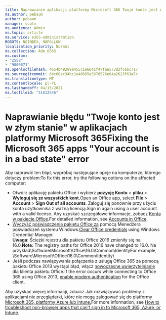 ```yaml
---
title: Naprawianie aplikacji platformy Microsoft 365 Twoje konto jest w stanie błędu
ms.author: pebaum
author: pebaum
manager: scotv
ms.audience: Admin
ms.topic: article
ms.service: o365-administration
ROBOTS: NOINDEX, NOFOLLOW
localization_priority: Normal
ms.collection: Adm_O365
ms.custom:
- "2558"
- "9000571"
ms.openlocfilehash: 4654b49289a455c1e6641f47fae573d2fcebc717
ms.sourcegitcommit: 8bc60ec34bc1e40685e3976576e04a2623f63a7c
ms.translationtype: MT
ms.contentlocale: pl-PL
ms.lasthandoff: 04/15/2021
ms.locfileid: "51812546"
---
```

# <a name="fixing-the-microsoft-365-apps-your-account-is-in-a-bad-state-error"></a><span data-ttu-id="88623-102">Naprawianie błędu "Twoje konto jest w złym stanie" w aplikacjach platformy Microsoft 365</span><span class="sxs-lookup"><span data-stu-id="88623-102">Fixing the Microsoft 365 apps "Your account is in a bad state" error</span></span>

<span data-ttu-id="88623-103">Aby naprawić ten błąd, wypróbuj następujące opcje na komputerze, którego dotyczy problem:</span><span class="sxs-lookup"><span data-stu-id="88623-103">To fix this error, try the following options on the affected computer:</span></span>

- <span data-ttu-id="88623-104">Otwórz aplikację pakietu Office i wybierz **pozycję Konto**  >  **pliku**  >  **Wyloguj się ze wszystkich kont.**</span><span class="sxs-lookup"><span data-stu-id="88623-104">Open an Office app, select **File** > **Account** > **Sign Out of all accounts**.</span></span> <span data-ttu-id="88623-105">Zaloguj się ponownie przy użyciu konta użytkownika z ważną licencją.</span><span class="sxs-lookup"><span data-stu-id="88623-105">Sign in again using a user account with a valid license.</span></span> <span data-ttu-id="88623-106">Aby uzyskać szczegółowe informacje, zobacz [Konta w pakiecie Office](https://support.office.com/article/accounts-in-office-628ea040-f265-49de-b986-be09c3ebf8a9).</span><span class="sxs-lookup"><span data-stu-id="88623-106">For detailed information, see [Accounts in Office](https://support.office.com/article/accounts-in-office-628ea040-f265-49de-b986-be09c3ebf8a9).</span></span>
- <span data-ttu-id="88623-107">[Wyczyść poświadczenia pakietu Office za](https://docs.microsoft.com/office/troubleshoot/error-messages/another-account-already-signed-in#step-3-clear-cached-credentials-on-the-computer) pomocą Menedżera poświadczeń systemu Windows.</span><span class="sxs-lookup"><span data-stu-id="88623-107">[Clear Office credentials](https://docs.microsoft.com/office/troubleshoot/error-messages/another-account-already-signed-in#step-3-clear-cached-credentials-on-the-computer) using Windows Credential Manager.</span></span><br>
  <span data-ttu-id="88623-108">**Uwaga:** Ścieżki rejestru dla pakietu Office 2016 zmieniły się na 16.0.</span><span class="sxs-lookup"><span data-stu-id="88623-108">**Note:** The registry paths for Office 2016 have changed to 16.0.</span></span> <span data-ttu-id="88623-109">Na przykład\Software\Microsoft\Office\16.0\Common\Identity</span><span class="sxs-lookup"><span data-stu-id="88623-109">For example, \Software\Microsoft\Office\16.0\Common\Identity</span></span>\
- <span data-ttu-id="88623-110">Jeśli podczas nawiązywania połączenia z usługą Office 365 za pomocą pakietu Office 2013 wystąpi błąd, włącz [nowoczesne uwierzytelnianie](https://docs.microsoft.com/microsoft-365/admin/security-and-compliance/enable-modern-authentication) dla klienta pakietu Office.</span><span class="sxs-lookup"><span data-stu-id="88623-110">If the error occurs while connecting to Office 365 using Office 2013, [enable modern authentication](https://docs.microsoft.com/microsoft-365/admin/security-and-compliance/enable-modern-authentication) for the Office client.</span></span>

<span data-ttu-id="88623-111">Aby uzyskać więcej informacji, zobacz Jak rozwiązywać problemy z aplikacjami nie przeglądarki, które nie mogą zalogować się do platformy [Microsoft 365, platformy Azure lub Intune.](https://support.office.com/article/how-to-troubleshoot-non-browser-apps-that-can-t-sign-in-to-office-365-azure-or-intune-3ba1b268-66f6-462c-b0e5-070f5c2603c1)</span><span class="sxs-lookup"><span data-stu-id="88623-111">For more information, see [How to troubleshoot non-browser apps that can't sign in to Microsoft  365, Azure, or Intune](https://support.office.com/article/how-to-troubleshoot-non-browser-apps-that-can-t-sign-in-to-office-365-azure-or-intune-3ba1b268-66f6-462c-b0e5-070f5c2603c1).</span></span>

